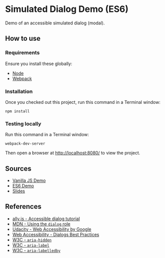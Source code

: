 # Simulated Dialog Demo (ES6)

Demo of an accessible simulated dialog (modal).


## How to use

### Requirements

Ensure you install these globally:

- [Node](https://nodejs.org/)
- [Webpack](https://webpack.js.org/)


### Installation

Once you checked out this project, run this command in a Terminal window:

    npm install


### Testing locally

Run this command in a Terminal window:

    webpack-dev-server

Then open a browser at [http://localhost:8080/](http://localhost:8080/) to view the project.


## Sources

- [Vanilla JS Demo](https://github.com/jansensan/a11y-simulated-dialog-vanilla-js)
- [ES6 Demo](https://github.com/jansensan/a11y-simulated-dialog-es6)
- [Slides](https://github.com/jansensan/a11y-simulated-dialog-slides)


## References

- [ally.js - Accessible dialog tutorial](https://allyjs.io/tutorials/accessible-dialog.html)
- [MDN - Using the `dialog` role](https://developer.mozilla.org/en-US/docs/Web/Accessibility/ARIA/ARIA_Techniques/Using_the_dialog_role)
- [Udacity - Web Accessibility by Google](https://www.udacity.com/course/web-accessibility--ud891)
- [Web Accessibility - Dialogs Best Practices](https://www.webaccessibility.com/best_practices.php?technology_platform_id=47)
- [W3C - `aria-hidden`](https://www.w3.org/TR/wai-aria/states_and_properties#aria-hidden)
- [W3C - `aria-label`](https://www.w3.org/TR/wai-aria/states_and_properties#aria-label)
- [W3C - `aria-labelledby`](https://www.w3.org/TR/wai-aria/states_and_properties#aria-labelledby)